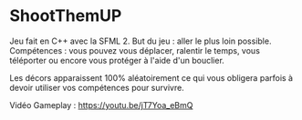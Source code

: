 # ShootThemUP

Jeu fait en C++ avec la SFML 2.
But du jeu : aller le plus loin possible.
Compétences : vous pouvez vous déplacer, ralentir le temps, vous téléporter ou encore vous protéger à l'aide d'un bouclier. 

Les décors apparaissent 100% aléatoirement ce qui vous obligera parfois à devoir utiliser vos compétences pour survivre.

Vidéo Gameplay : https://youtu.be/jT7Yoa_eBmQ
